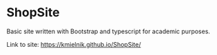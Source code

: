 # ShopSite

Basic site written with Bootstrap and typescript for academic purposes.

Link to site: https://kmielnik.github.io/ShopSite/
